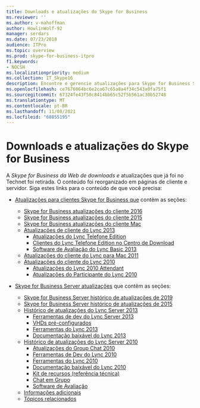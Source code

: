 ```yaml
---
title: Downloads e atualizações do Skype for Business
ms.reviewer: ''
ms.author: v-mahoffman
author: HowlinWolf-92
manager: serdars
ms.date: 07/23/2018
audience: ITPro
ms.topic: overview
ms.prod: skype-for-business-itpro
f1.keywords:
- NOCSH
ms.localizationpriority: medium
ms.collection: IT_Skype16
description: Encontre e gerencie atualizações para Skype for Business Server ou Lync 2013. Use os links para obter mais informações e baixe as atualizações.
ms.openlocfilehash: ce7676064bc6e2ca67c65a8a4f34c543a0fa75f1
ms.sourcegitcommit: 67324fe43f50c8414bb65c52f5b561ac30b52748
ms.translationtype: MT
ms.contentlocale: pt-BR
ms.lasthandoff: 11/08/2021
ms.locfileid: "60855195"
---
```

# <a name="skype-for-business-downloads-and-updates"></a>Downloads e atualizações do Skype for Business

A _Skype for Business da Web de downloads e_ atualizações que já foi no Technet foi retirada. O conteúdo foi reorganizado em páginas de cliente e servidor. Siga estes links para o conteúdo de que você precisa:

- [Atualizações para clientes Skype for Business que](sfb-client-updates.md) contêm as seções:
    - [Skype for Business atualizações do cliente 2016](sfb-client-updates.md#skype-for-business-2016-client-updates)
    - [Skype for Business atualizações do cliente 2015](sfb-client-updates.md#skype-for-business-2015-client-updates)
    - [Skype for Business atualizações do cliente Mac](sfb-client-updates.md)
    - [Atualizações de cliente do Lync 2013](sfb-client-updates.md)
        - [Atualizações do Lync Telefone Edition](sfb-client-updates.md#lync-phone-edition-updates)
        - [Clientes do Lync Telefone Edition no Centro de Download](sfb-client-updates.md#lync-phone-edition-clients-on-download-center)
        - [Software de Avaliação do Lync Basic 2013](sfb-client-updates.md)
    - [Atualizações do cliente do Lync para Mac 2011](sfb-client-updates.md#lync-for-mac-2011-client-updates)
    - [Atualizações do cliente do Lync 2010](sfb-client-updates.md#lync-2010-client-updates)
        - [Atualizações do Lync 2010 Attendant](sfb-client-updates.md#lync-2010-attendant-updates)
        - [Atualizações do Participante do Lync 2010](sfb-client-updates.md#lync-2010-attendee-updates)

- [Skype for Business Server atualizações](sfb-server-updates.md) que contêm as seções:
    - [Skype for Business Server histórico de atualizações de 2019](sfb-server-updates.md#skype-for-business-server-2019-update-history)
    - [Skype for Business Server histórico de atualizações de 2015](sfb-server-updates.md#skype-for-business-server-2015-update-history)
    - [Histórico de atualizações do Lync Server 2013](sfb-server-updates.md#lync-server-2013-update-history)
        - [Ferramentas de dev do Lync Server 2013](sfb-server-updates.md#lync-server-2013-dev-tools)
        - [VHDs pré-configurados](sfb-server-updates.md#pre-configured-vhds)
        - [Ferramentas do Lync 2013](sfb-server-updates.md#lync-2013-tools)
        - [Documentação baixável do Lync 2013](sfb-server-updates.md#lync-2013-downloadable-documentation)
    - [Histórico de atualizações do Lync Server 2010](sfb-server-updates.md#lync-server-2010-update-history)
        - [Atualizações do Group Chat 2010](sfb-server-updates.md#group-chat-2010-updates)
        - [Ferramentas de Dev do Lync 2010](sfb-server-updates.md#lync-2010-dev-tools)
        - [Ferramentas do Lync 2010](sfb-server-updates.md#lync-2010-tools)
        - [Documentação baixável do Lync 2010](sfb-server-updates.md#lync-2010-downloadable-documentation)
        - [Kit de recursos (referência técnica)](sfb-server-updates.md#resource-kit-technical-reference)
        - [Chat em Grupo](sfb-server-updates.md#group-chat)
        - [Software de Avaliação](sfb-server-updates.md#trial-software)
    - [Informações adicionais](sfb-server-updates.md#additional-information)
    - [Tópicos relacionados](sfb-server-updates.md#related-topics)
